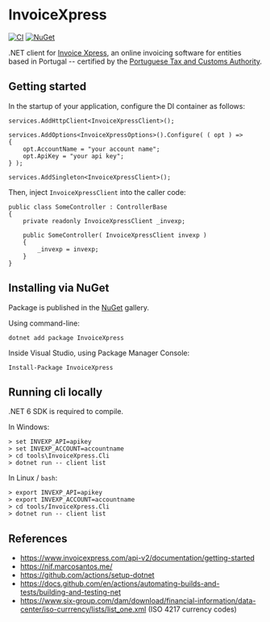 InvoiceXpress
==========================================================================

[![CI](https://github.com/filipetoscano/invoicexpress/workflows/CI/badge.svg)](https://github.com/AutoMapper/AutoMapper/actions?query=workflow%3ACI)
[![NuGet](http://img.shields.io/nuget/vpre/InvoiceXpress.svg?label=NuGet)](https://www.nuget.org/packages/InvoiceXpress/)

.NET client for [Invoice Xpress](https://www.invoicexpress.com/), an online
invoicing software for entities based in Portugal -- certified by the 
[Portuguese Tax and Customs Authority](https://info.portaldasfinancas.gov.pt/pt/docs/Conteudos_1pagina/Pages/portuguese-tax-system.aspx).


Getting started
--------------------------------------------------------------------------

In the startup of your application, configure the DI container as follows:

```
services.AddHttpClient<InvoiceXpressClient>();

services.AddOptions<InvoiceXpressOptions>().Configure( ( opt ) =>
{
    opt.AccountName = "your account name";
    opt.ApiKey = "your api key";
} );

services.AddSingleton<InvoiceXpressClient>();
```

Then, inject `InvoiceXpressClient` into the caller code:

```
public class SomeController : ControllerBase
{
    private readonly InvoiceXpressClient _invexp;

    public SomeController( InvoiceXpressClient invexp )
    {
        _invexp = invexp;
    }
}
```


Installing via NuGet
--------------------------------------------------------------------------

Package is published in the [NuGet](https://www.nuget.org/packages/InvoiceXpress/)
gallery.

Using command-line:

```
dotnet add package InvoiceXpress
```

Inside Visual Studio, using Package Manager Console:

```
Install-Package InvoiceXpress
```


Running cli locally
--------------------------------------------------------------------------

.NET 6 SDK is required to compile.

In Windows:

```
> set INVEXP_API=apikey
> set INVEXP_ACCOUNT=accountname
> cd tools\InvoiceXpress.Cli
> dotnet run -- client list
```

In Linux / `bash`:

```
> export INVEXP_API=apikey
> export INVEXP_ACCOUNT=accountname
> cd tools/InvoiceXpress.Cli
> dotnet run -- client list
```


References
--------------------------------------------------------------------------

* https://www.invoicexpress.com/api-v2/documentation/getting-started
* https://nif.marcosantos.me/
* https://github.com/actions/setup-dotnet
* https://docs.github.com/en/actions/automating-builds-and-tests/building-and-testing-net
* https://www.six-group.com/dam/download/financial-information/data-center/iso-currrency/lists/list_one.xml (ISO 4217 currency codes)
